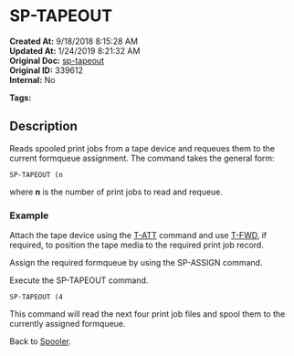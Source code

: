 # SP-TAPEOUT

**Created At:** 9/18/2018 8:15:28 AM  
**Updated At:** 1/24/2019 8:21:32 AM  
**Original Doc:** [sp-tapeout](https://docs.jbase.com/44205-spooler/sp-tapeout)  
**Original ID:** 339612  
**Internal:** No  

**Tags:**
<badge text='spooler tape ' vertical='middle' />

## Description

Reads spooled print jobs from a tape device and requeues them to the current formqueue assignment. The command takes the general form:

```
SP-TAPEOUT (n
```

where **n** is the number of print jobs to read and requeue.

### Example

Attach the tape device using the [T-ATT](https://https://static.zumasys.com/jbase/r99/knowledgebase/manuals/3.0/30manpages/man/tap2_T_ATT.htm) command and use [T-FWD](./../../../jbase/tape/t-fwd), if required, to position the tape media to the required print job record.

Assign the required formqueue by using the SP-ASSIGN command.

Execute the SP-TAPEOUT command.

```
SP-TAPEOUT (4
```

This command will read the next four print job files and spool them to the currently assigned formqueue.

Back to [Spooler](./../jbase-spooler).
